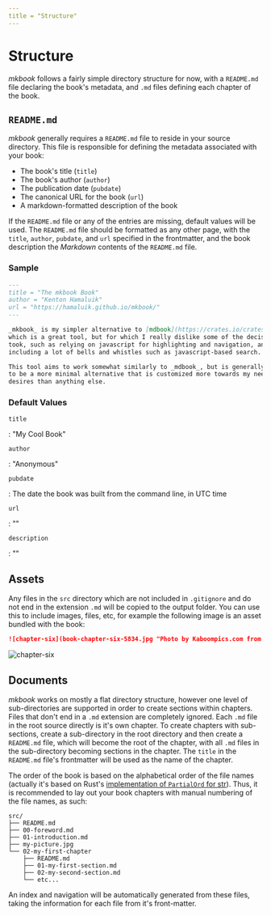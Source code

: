 ```yaml
---
title = "Structure"
---
```


# Structure

_mkbook_ follows a fairly simple directory structure for now, with a `README.md` file declaring the book's metadata, and `.md` files defining each chapter of the book.

## `README.md`

_mkbook_ generally requires a `README.md` file to reside in your source directory. This file is responsible for defining the metadata associated with your book:

* The book's title (`title`)
* The book's author (`author`)
* The publication date (`pubdate`)
* The canonical URL for the book (`url`)
* A markdown-formatted description of the book

If the `README.md` file or any of the entries are missing, default values will be used. The `README.md` file should be formatted as any other page, with the `title`, `author`, `pubdate`, and `url` specified in the frontmatter, and the book description the _Markdown_ contents of the `README.md` file.

### Sample

```md
---
title = "The mkbook Book"
author = "Kenton Hamaluik"
url = "https://hamaluik.github.io/mkbook/"
---

_mkbook_ is my simpler alternative to [mdbook](https://crates.io/crates/mdbook)
which is a great tool, but for which I really dislike some of the decisions they
took, such as relying on javascript for highlighting and navigation, and
including a lot of bells and whistles such as javascript-based search.

This tool aims to work somewhat similarly to _mdbook_, but is generally intended
to be a more minimal alternative that is customized more towards my needs and
desires than anything else.
```

### Default Values

`title`

: "My Cool Book"

`author`

: "Anonymous"

`pubdate`

: The date the book was built from the command line, in UTC time

`url`

: ""

`description`

: ""

## Assets

Any files in the `src` directory which are not included in `.gitignore` and do not end in the extension `.md` will be copied to the output folder. You can use this to include images, files, etc, for example the following image is an asset bundled with the book:

```md
![chapter-six](book-chapter-six-5834.jpg "Photo by Kaboompics.com from Pexels")
```

![chapter-six](../book-chapter-six-5834.jpg "Photo by Kaboompics.com from Pexels")


## Documents

_mkbook_ works on mostly a flat directory structure, however one level of sub-directories are supported in order to create sections within chapters. Files that don't end in a `.md` extension are completely ignored. Each `.md` file in the root source directly is it's own chapter. To create chapters with sub-sections, create a sub-directory in the root directory and then create a `README.md` file, which will become the root of the chapter, with all `.md` files in the sub-directory becoming sections in the chapter. The `title` in the `README.md` file's frontmatter will be used as the name of the chapter.

The order of the book is based on the alphabetical order of the file names (actually it's based on Rust's [implementation of `PartialOrd` for str](https://doc.rust-lang.org/std/cmp/trait.PartialOrd.html#impl-PartialOrd%3Cstr%3E)). Thus, it is recommended to lay out your book chapters with manual numbering of the file names, as such:

```
src/
├── README.md
├── 00-foreword.md
├── 01-introduction.md
├── my-picture.jpg
└── 02-my-first-chapter
    ├── README.md
    ├── 01-my-first-section.md
    ├── 02-my-second-section.md
    └── etc...
```

An index and navigation will be automatically generated from these files, taking the information for each file from it's front-matter.
